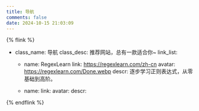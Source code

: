 ```yaml
---
title: 导航
comments: false
date: 2024-10-15 21:03:09
---
```


{% flink %}

- class_name: 导航
  class_desc: 推荐网站，总有一款适合你~
  link_list:

    - name: RegexLearn
      link: https://regexlearn.com/zh-cn
      avatar: https://regexlearn.com/Done.webp
      descr: 逐步学习正则表达式，从零基础到高阶。

    - name: 
      link: 
      avatar: 
      descr: 


{% endflink %}